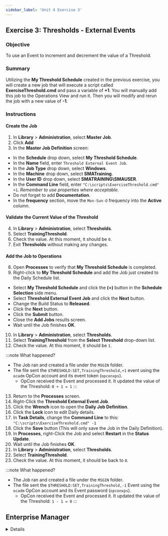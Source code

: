 ```yaml
---
sidebar_label: 'Unit 4 Exercise 3'
---
```


## Exercise 3: Thresholds - External Events

### Objective 

To use an Event to increment and decrement the value of a Threshold.

### Summary

Utilizing the **My Threshold Schedule** created in the previous exercise, you will create a new job that will execute a script called **ExerciseThreshold.cmd** and pass a variable of **+1**. You will manually add this job to the Operations View and run it. Then you will modify and rerun the job with a new value of **-1**.

### Instructions

#### Create the Job

1.	In **Library** > **Administration**, select **Master Job**.
2.  Click **Add**
3.	In the **Master Job Definition** screen:
* In the **Schedule** drop down, select **My Threshold Schedule**.
* In the **Name** field, enter ```Threshold External Event Job```.
* In the **Job Type** drop down, select **Windows**.
* In the **Machine** drop down, select **SMATraining**.
* In the **User ID** drop down, select **SMATRAINING\SMAUSER**.
* In the **Command Line** field, enter ```"C:\scripts\ExerciseThreshold.cmd" +1```. _Remember to use properties where acceptable._
* Do not forget to add **Documentation**.
* In the **frequency** section, move the ```Mon-Sun-O``` frequency into the **Active** column.
  
#### Validate the Current Value of the Threshold

4.	In **Library** > **Administration**, select **Thresholds**.
5.	Select **TrainingThreshold**.
6.	Check the value. At this moment, it should be ```0```.
7.  Exit **Thresholds** without making any changes.

#### Add the Job to Operations

8.	Open **Processes** to verify that **My Threshold Schedule** is completed.
9. Right-click to **My Threshold Schedule** and add the Job just created to the Daily Schedule list.
* Select **My Threshold Schedule** and click the **(+)** button in the **Schedule Selection** side menu.
* Select **Threshold External Event Job** and click the **Next** button.
* Change the Build Status to **Released**.
* Click the **Next** button.
* Click the **Submit** button.
* Close the **Add Jobs** results screen.
* Wait until the Job finishes **OK**.
10.	In **Library** > **Administration**, select **Thresholds**.
11.	Select **TrainingThreshold** from the **Select Threshold** drop-down list.
12.	Check the value. At this moment, it should be ```1```. 

:::note
What happened?
* The Job ran and created a file under the ```MSGIN``` folder. 
* The file sent the ```$THRESHOLD:SET,TrainingThreshold,+1``` event using the ```ocadm``` OpCon account and its event token (```opconxps```).
  * OpCon received the Event and processed it. It updated the value of the Threshold: ```0 + 1 = 1```
:::

13.	Return to the **Processes** screen.
14.	Right-Click the **Threshold External Event Job**.
15. Click the **Wrench** icon to open the **Daily Job Definition**.
16. Click the **Lock** icon to edit Daily details.
17.	In **Task Details**, change the **Command Line** to this: ```"C:\scripts\ExerciseThreshold.cmd" -1```
18.	Click the **Save** button (This will only save the Job in the Daily Definition).
19.	In **Processes**, right-Click the Job and select **Restart** in the **Status Update**.
20.	Wait until the Job finishes **OK**.
21.	In **Library** > **Administration**, select **Thresholds**.
22.	Select **TrainingThreshold**.
23.	Check the value. At this moment, it should be back to ```0```. 

:::note
What happened?
* The Job ran and created a file under the ```MSGIN``` folder. 
* The file sent the ```$THRESHOLD:SET,TrainingThreshold,-1``` Event using the ```ocadm``` OpCon account and its Event password (```opconxps```).
  * OpCon received the Event and processed it. It updated the value of the Threshold: ```1 - 1 = 0```
:::



## Enterprise Manager

<details>


:::tip [Walkthrough Video - Unit 4 Exercise 3](../static/videobasic/U4E3.mp4)

:::


1.	Open **Enterprise Manager**.
2.	Under the **Administration** topic, Double-Click **Job Master**.
3.	Select **My Threshold Schedule** from the Schedule drop-down list.
4.	Click the **Add** button on the **Job Master** toolbar.
5.	Add a new Job named **Threshold External Event Job**.
6.	Setup this Job to run the **script** named ```ExerciseThreshold.cmd```, passing ```+1``` as a parameter:
	* The command line must be: 
	```
	"C:\scripts\ExerciseThreshold.cmd" +1
	```
	* The Job will run on the ```SMATraining``` machine
	* Use the ```SMATRAINING\SMAUSER``` User ID 
	* Add the ```Example-Mon-Sun-O``` Frequency to the Job (refer to Job definition in Unit 1 for help).
	* Do not forget to add **Documentation**.
7.	Under **Administration**, Double-Click **Thresholds**.
8.	Select **TrainingThreshold** from the **Select Threshold** drop-down list.
9.	Check the value. At this moment, it should be ```0```.
10.	Close the **Thresholds** tab.
11.	Open one of the Operations view (**Matrix** or **List**).
12.	Check if the **My Threshold Schedule** is Completed.
	* If it is not Completed, Cancel all the Jobs.
	* Wait until the Schedule is **Completed**.
13.	Right-Click the **My Threshold Schedule> Maintenance> Add Jobs**.
14.	Check the checkbox for the **Threshold External Event Job** and then click **Add Job**.
15.	Select the **Released** radio button and click **Yes**.
16.	Click **Close**.
17.	Wait until the Job finishes **OK**.
18.	Under **Administration**, Double-Click **Thresholds**.
19.	Select **TrainingThreshold** from the **Select Threshold** drop-down list.
20.	Check the value. At this moment, it should be ```1```. What happened?
	* The Job ran and created a file under the ```MSGIN``` folder. The file sent the ```$THRESHOLD:SET,TrainingThreshold,+1``` Event using the ```ocadm``` OpCon account and its Event password (```opconxps```).
	* OpCon received the Event and processed it. It updated the value of the Threshold: ```0 + 1 = 1```
21.	Close the Thresholds tab.
22.	Go back to one of your **Operations Views**.
23.	Right-Click the **Threshold External Event Job> Maintenance> Edit Daily Job**.
24.	Change the **Command Line** to this: ```"C:\scripts\ExerciseThreshold.cmd" -1```
25.	Click the **Save** button in the **Daily Job** toolbar (_Do not save the Job to the Master_).
26.	Close the Job Daily (**Threshold External Event Job**) tab.
27.	Right-Click the Job and select **Restart**.
28.	Wait until the Job finishes **OK**.
29.	Under **Administration**, Double-Click **Thresholds**.
30.	Select **TrainingThreshold** from the **Select Threshold** drop-down list.
31.	Check the value. At this moment, it should be back to ```0```. What happened?
	* The Job ran and created a file under the ```MSGIN``` folder. The file sent the ```$THRESHOLD:SET,TrainingThreshold,-1``` Event using the ```ocadm``` OpCon account and its Event password (```opconxps```).
	* OpCon received the Event and processed it. It updated the value of the Threshold: ```1 - 1 = 0```
32.	Close the **Thresholds** tab.

</details>